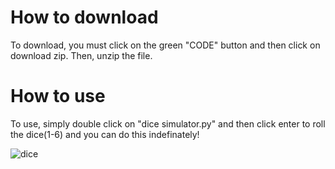# How to download
To download, you must click on the green "CODE" button and then click on download zip. Then, unzip the file.


# How to use
To use, simply double click on "dice simulator.py" and then click enter to roll the dice(1-6) and you can do this indefinately!





![dice](https://user-images.githubusercontent.com/83418310/125160549-3d956400-e186-11eb-9c31-a8f6f0d6d7b8.jpg)
